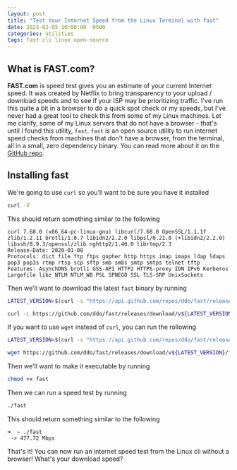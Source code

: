 ```yaml
---
layout: post
title: "Test Your Internet Speed from the Linux Terminal with fast"
date: 2023-02-05 10:00:00 -0500
categories: utilities
tags: fast cli linux open-source
---
```


## What is FAST.com?

**FAST.com** is speed test gives you an estimate of your current Internet speed. It was created by Netflix to bring transparency to your  upload / download speeds and to see if your ISP may be prioritizing traffic.  I've run this quite a bit in a browser to do a quick spot check or my speeds, but I've never had a great tool to check this from some of my Linux machines. Let me clarify, some of my Linux servers that do not have a browser - that's until I found this utility, `fast`.  `fast` is an open source utility to run internet speed checks from machines that don't have a browser, from the terminal, all in a small, zero dependency binary.  You can read more about it on the [GitHub repo](https://github.com/ddo/fast/). 

## Installing fast

We're going to use `curl` so you'll want to be sure you have it installed

```bash
curl -V
```

This should return something similar to the following

```console
curl 7.68.0 (x86_64-pc-linux-gnu) libcurl/7.68.0 OpenSSL/1.1.1f zlib/1.2.11 brotli/1.0.7 libidn2/2.2.0 libpsl/0.21.0 (+libidn2/2.2.0) libssh/0.9.3/openssl/zlib nghttp2/1.40.0 librtmp/2.3
Release-Date: 2020-01-08
Protocols: dict file ftp ftps gopher http https imap imaps ldap ldaps pop3 pop3s rtmp rtsp scp sftp smb smbs smtp smtps telnet tftp
Features: AsynchDNS brotli GSS-API HTTP2 HTTPS-proxy IDN IPv6 Kerberos Largefile libz NTLM NTLM_WB PSL SPNEGO SSL TLS-SRP UnixSockets
```

Then we'll want to download the latest `fast` binary by running

```bash
LATEST_VERSION=$(curl -s "https://api.github.com/repos/ddo/fast/releases/latest" | grep -Po '"tag_name": "v\K[0-9.]+')

curl -L https://github.com/ddo/fast/releases/download/v${LATEST_VERSION}/fast_linux_$(dpkg --print-architecture) -o fast
```

If you want to use `wget` instead of `curl`, you can run the rollowing

```bash
LATEST_VERSION=$(curl -s "https://api.github.com/repos/ddo/fast/releases/latest" | grep -Po '"tag_name": "v\K[0-9.]+')

wget https://github.com/ddo/fast/releases/download/v${LATEST_VERSION}/fast_linux_$(dpkg --print-architecture) -O fast
```

Then we'll want to make it executable by running

```bash
chmod +x fast
```

Then we can run a speed test by running

```bash
./fast
```

This should return something similar to the following

```console
➜  ~ ./fast
 -> 477.72 Mbps
```


That's it!  You can now run an internet speed test from the Linux cli without a browser!  What's your download speed?
